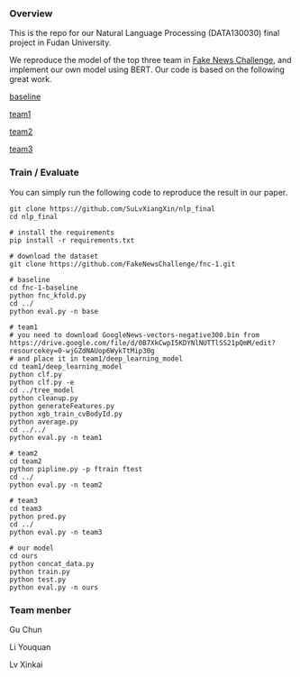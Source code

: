 ### Overview
This is the repo for our Natural Language Processing (DATA130030) final project in Fudan University. 

We reproduce the model of the top three team in [Fake News Challenge](http://www.fakenewschallenge.org/), and implement our own model using BERT. Our code is based on the following great work.

[baseline](https://github.com/FakeNewsChallenge/fnc-1-baseline)

[team1](https://github.com/Cisco-Talos/fnc-1)

[team2](https://github.com/hanselowski/athene_system)

[team3](https://github.com/uclmr/fakenewschallenge)

### Train / Evaluate
You can simply run the following code to reproduce the result in our paper.

```shell
git clone https://github.com/SuLvXiangXin/nlp_final
cd nlp_final

# install the requirements
pip install -r requirements.txt

# download the dataset
git clone https://github.com/FakeNewsChallenge/fnc-1.git

# baseline
cd fnc-1-baseline
python fnc_kfold.py
cd ../
python eval.py -n base

# team1
# you need to download GoogleNews-vectors-negative300.bin from https://drive.google.com/file/d/0B7XkCwpI5KDYNlNUTTlSS21pQmM/edit?resourcekey=0-wjGZdNAUop6WykTtMip30g
# and place it in team1/deep_learning_model
cd team1/deep_learning_model
python clf.py
python clf.py -e
cd ../tree_model
python cleanup.py
python generateFeatures.py
python xgb_train_cvBodyId.py
python average.py
cd ../../
python eval.py -n team1

# team2
cd team2
python pipline.py -p ftrain ftest
cd ../
python eval.py -n team2

# team3
cd team3
python pred.py
cd ../
python eval.py -n team3

# our model
cd ours
python concat_data.py
python train.py
python test.py
python eval.py -n ours
```

### Team menber
Gu Chun

Li Youquan

Lv Xinkai